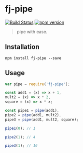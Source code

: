 # fj-pipe

[![Build Status](https://travis-ci.org/fp-js/fj-pipe.svg)](https://travis-ci.org/fp-js/fj-pipe) [![npm version](https://badge.fury.io/js/fj-pipe.svg)](http://badge.fury.io/js/fj-pipe)
> pipe with ease.

## Installation

`npm install fj-pipe --save`

## Usage

```js
var pipe = require('fj-pipe');

const add1 = (x) => x + 1,
mult2 = (x) => x * 2,
square = (x) => x * x;

const pipe1 = pipe(add1),
pipe2 = pipe(add1, mult2),
pipe3 = pipe(add1, mult2, square);

pipe1(0); // 1

pipe2(1); // 4

pipe3(1); // 16

```
